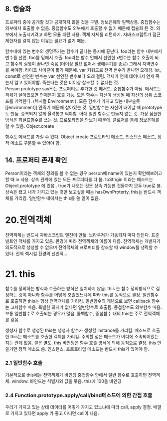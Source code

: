 ## 8. 캡슐화
프로퍼티 중에 공개할 것과 공개하지 않을 것을 구별. 정보은폐와 일맥상통. 중첩함수는 외부에서 호출할 수 없음. 중첩함수도 외부에서 호출할 수 없기 때문에 캡슐화 된 것. 외부에서 노출시키려고 하면 모듈 패턴 사용. 객체 자체를 리턴하기. 자바스크립트가 접근제한자를 갖지 않는 이유는 필요가 없기 때문.

함수내에 있는 변수의 생명주기는 함수가 끝나는 동시에 끝난다. foo라는 함수 내부에서 변수를 선언. foo를 밑에서 호출. foo라는 함수 안에서 선언한 x변수는 함수 호출이 되고 함수의 실행이 끝나면 죽음.(더이상 필요 없어서 생애주기를 종료) 그래서 지역변수를
써야함. 라이프 사이클이 짧기 때문에. var 키워드로 전역 변수가 끝나면 오래감. let, const로 선언한 변수는 var 선언한 변수보다 오래 걸림.
객체가 언제 태어나서 언제 죽는지 알고 있어야함. 죽는다는 것은 더이상 참조할 수 없다는 것. Person.prototype.sayHi는 프로퍼티로 추가한 것.메서드. 중첩함수가 아님. 메서드는 객체가 살아있으면 언제든지 호출 가능.
모든 함수는 자신이 생성될 때 자신의 상위 스코프를 기억한다. (렉시컬 Environment
). 모든 함수가 가지고 있는 내부슬롯 \[[environment]] 안죽기 때문에 살아있는 것.
일반함수는 자신이 태어날 때 prototype도 만듦. 중복되지 않게 올려놓고 써야함. 아예 일반 함수로 만들지 않는 것.
가장 심플한 방식은 화살표함수를 쓰는 것. 프로토타입을 안보기 때문에.
클로저를 통해 정보은폐를 할 수 있음.
Object.create

함수도 메서드를 가질 수 있다. Object.create
프로토타입 메소드, 인스턴스 메소드, 정적 메소드 구분할 수 있어야 함.

## 14. 프로퍼티 존재 확인
Person이라는 객체의 정의를 볼 수 없는 경우 person에 name이 있는지 확인해보려고 할 때 in 사용. 상속 관계에 있는 모든 프로퍼티를 다 봄. toStrigin 이라는 메소드는 Object.prototype 에 있음.. true가 나오는 것은 상속 가능한 것들까지 모두 true로 봄.
상속은 됐고 내가 가지고 있는 것만 보고싶을 때는 hasOwnProterty.
this는 반드시 객체를 가리킴.
일반함수 내에서는 this를 쓸 일이 없음.

# 20.전역객체
전역객체는 반드시 자바스크립트 엔진이 만듦. 브라우저가 가동되자 마자 만든다. 표준 빌트인 객체를 가지고 있음.
환경에 따라 전역객체의 이름이 다름. 전역객체는 개발자가 의도적으로 생성할 수 없으며 전역객체의 프로퍼티를 참조할 때 window를 생략할 수 있다. 전역 렉시컬 환경의 선언적...

# 21. this
함수를 정의하는 방식과 호출하는 방식은 일치하지 않음. this 는 함수 정의방식으로 결정하는 것이 아니라 함수를 어떻게 호출했느냐에 따라 this를 동적으로 결정.
일반함수로 호출하면 this는 항상 전역객체를 가리킴. 일반함수의 개념으로 보면 callback 함수는 고차함수 마음. 특별한 의지가 없다면 일반함수로 호출됨. 중첩함수도 외부함수 마음. 보통 일반함수로 호출되는 경우가 많음. 콜백함수, 중첩함수 내의 this는 주로 전역객체를 갖음.

생성자 함수로 생성된 this는 생성자 함수가 생성할 instance를 가리킴.
메소드로 호출한 this는 메소드를 호출한 객체를 가리킴. 주의할 점은 메소드가 어디에 소속되어있는지는 관계 없음. 콜은 별도.
this 바인딩은 함수 호출 방식에 의해 동적으로 결정. this 안쓸거면 정적 메소드 씀. 인스턴스, 프로토타입 메소드는 반드시 this가 있어야 함.

### 2.1 일반함수 호출
기본적으로 this에는 전역객체가 바인딩
중첩함수 안에서 일반 함수로 호출하면 전역객체. window.
바인드는 식별자와 값을 묶음. this에 100을 바인딩

### 2.4 Function.prototype.apply/call/bind메소드에 의한 간접 호출
우리가 가지고 있는 상태 데이터를 어떻게 가지고 있느냐에 따라 call, apply 결정. 배열로 가지고 있다면 apply 가 좋고 아니면 call이 나음.
